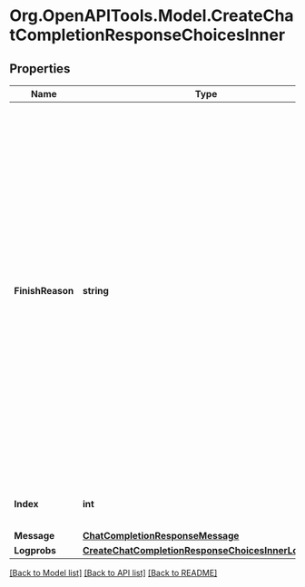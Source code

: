 # Org.OpenAPITools.Model.CreateChatCompletionResponseChoicesInner

## Properties

Name | Type | Description | Notes
------------ | ------------- | ------------- | -------------
**FinishReason** | **string** | The reason the model stopped generating tokens. This will be &#x60;stop&#x60; if the model hit a natural stop point or a provided stop sequence, &#x60;length&#x60; if the maximum number of tokens specified in the request was reached, &#x60;content_filter&#x60; if content was omitted due to a flag from our content filters, &#x60;tool_calls&#x60; if the model called a tool, or &#x60;function_call&#x60; (deprecated) if the model called a function.  | 
**Index** | **int** | The index of the choice in the list of choices. | 
**Message** | [**ChatCompletionResponseMessage**](ChatCompletionResponseMessage.md) |  | 
**Logprobs** | [**CreateChatCompletionResponseChoicesInnerLogprobs**](CreateChatCompletionResponseChoicesInnerLogprobs.md) |  | 

[[Back to Model list]](../README.md#documentation-for-models) [[Back to API list]](../README.md#documentation-for-api-endpoints) [[Back to README]](../README.md)

